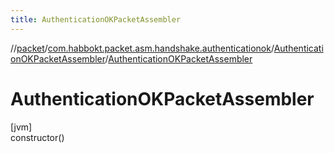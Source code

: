 ```yaml
---
title: AuthenticationOKPacketAssembler
---
```

//[packet](../../../index.html)/[com.habbokt.packet.asm.handshake.authenticationok](../index.html)/[AuthenticationOKPacketAssembler](index.html)/[AuthenticationOKPacketAssembler](-authentication-o-k-packet-assembler.html)



# AuthenticationOKPacketAssembler



[jvm]\
constructor()




